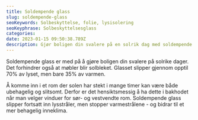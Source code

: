 ```yaml
---
title: Soldempende glass
slug: soldempende-glass
seoKeywords: Solbeskyttelse, folie, lysisolering
seoKeyphrase: Solbeskyttelsesglass
categories: 
date: 2023-01-15 09:50:38.789Z 
description: Gjør boligen din svalere på en solrik dag med soldempende glass, som slipper gjennom opptil 70% av lyset - men kun 35% av varmen.
---
```


Soldempende glass er med på å gjøre boligen din svalere på solrike dager. Det forhindrer også at møbler blir solbleket. Glasset slipper gjennom opptil 70% av lyset, men bare 35% av varmen.

Å komme inn i et rom der solen har stekt i mange timer kan være både ubehagelig og slitsomt. Derfor er det hensiktsmessig å ha dette i bakhodet når man velger vinduer for sør- og vestvendte rom. Soldempende glass slipper fortsatt inn lysstråler, men stopper varmestrålene - og bidrar til et mer behagelig inneklima.
